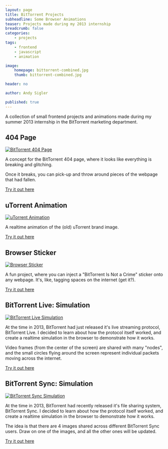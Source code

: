 ```yaml
---
layout: page
title: BitTorrent Projects
subheadline: Some Browser Animations
teaser: Projects made during my 2013 internship
breadcrumb: false
categories:
    - projects
tags:
    - frontend
    - javascript
    - animation

image:
    homepage: bittorrent-combined.jpg
    thumb: bittorrent-combined.jpg

header: no

author: Andy Sigler

published: true
---
```


A collection of small frontend projects and animations made during my summer 2013 internship in the BitTorrent marketing department.

## 404 Page

[![BitTorrent 404 Page]({{site.url}}/images/bittorrent-404-page.png)](http://andysigler.github.io/bittorrent-404/)

A concept for the BitTorrent 404 page, where it looks like everything is breaking and glitching.

Once it breaks, you can pick-up and throw around pieces of the webpage that had fallen.

[Try it out here](http://andysigler.github.io/bittorrent-404/)

## uTorrent Animation

[![uTorrent Animation]({{site.url}}/images/utorrent-animation.png)](http://andysigler.github.io/utorrent-swarm-animation/)

A realtime animation of the (old) uTorrent brand image.

[Try it out here](http://andysigler.github.io/utorrent-swarm-animation/)

## Browser Sticker

[![Browser Sticker]({{site.url}}/images/bookmarklet_small.png)]({{site.url}}/projects/browser-tag/)

A fun project, where you can inject a "BitTorrent Is Not a Crime" sticker onto any webpage. It's, like, tagging spaces on the internet (get it?).

[Try it out here]({{site.url}}/projects/browser-tag/)

## BitTorrent Live: Simulation

[![BitTorrent Live Simulation]({{site.url}}/images/bittorrent-live-simulation.png)](http://andysigler.github.io/bittorent-live-simulation/)

At the time in 2013, BitTorrent had just released it's live streaming protocol, BitTorrent Live. I decided to learn about how the protocol itself worked, and create a realtime simulation in the browser to demonstrate how it works.

Video frames (from the center of the screen) are shared with many "nodes", and the small circles flying around the screen represent individual packets moving across the internet.

[Try it out here](http://andysigler.github.io/bittorent-live-simulation/)

## BitTorrent Sync: Simulation

[![BitTorrent Sync Simulation]({{site.url}}/images/bittorrent-sync-simulation.png)](http://andysigler.github.io/bittorent-sync-simulation/)

At the time in 2013, BitTorrent had recently released it's file sharing system, BitTorrent Sync. I decided to learn about how the protocol itself worked, and create a realtime simulation in the browser to demonstrate how it works.

The idea is that there are 4 images shared across different BitTorrent Sync users. Draw on one of the images, and all the other ones will be updated.

[Try it out here](http://andysigler.github.io/bittorent-sync-simulation/)
